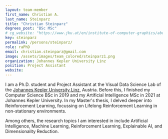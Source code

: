 ```yaml
---
layout: team-member
first_name: Christian A.
last_name: Steinparz
title: "Christian Steinparz"
degrees_post: "BSc MSc"
# cg_website: "https://www.jku.at/en/institute-of-computer-graphics/about-us/vcc/christian-steinparz/" #remove to show person directly on data-vis page
key: steinparz
permalink: /persons/steinparz/
role: raPhD
email: christian.steinparz@gmail.com
image: /assets/images/team_colored/steinparz1.png
organization: Johannes Kepler University Linz
position: Project Assistant
website: 
---
```


<p>
I am a Ph.D. student and Project Assistant at the Visual Data Science Lab of the <a href="https://www.jku.at/en/">Johannes Kepler University Linz</a>, Austria.
Before this, I finished my Computer Science BSc in 2019 and my Artificial Intelligence MSc in 2021 at Johannes Kepler University. In my Master's thesis, I delved deeper into Reinforcement Learning, focussing on Lifelong Reinforcement Learning in non-stationary environments.
</p>
<p>
Among others, the research topics I am interested in include Artificial Intelligence, Machine Learning, Reinforcement Learning, Explainable AI, and Dimensionality Reduction.
</p>
